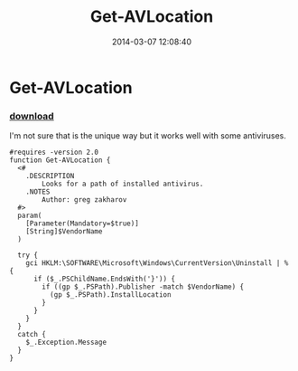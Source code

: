 ﻿---
pid:            4964
poster:         greg zakharov
title:          Get-AVLocation
date:           2014-03-07 12:08:40
format:         posh
parent:         0
parent:         0

---

# Get-AVLocation

### [download](4964.ps1)

I'm not sure that is the unique way but it works well with some antiviruses.

```posh
#requires -version 2.0
function Get-AVLocation {
  <#
    .DESCRIPTION
        Looks for a path of installed antivirus.
    .NOTES
        Author: greg zakharov
  #>
  param(
    [Parameter(Mandatory=$true)]
    [String]$VendorName
  )
  
  try {
    gci HKLM:\SOFTWARE\Microsoft\Windows\CurrentVersion\Uninstall | % {
      if ($_.PSChildName.EndsWith('}')) {
        if ((gp $_.PSPath).Publisher -match $VendorName) {
          (gp $_.PSPath).InstallLocation
        }
      }
    }
  }
  catch {
    $_.Exception.Message
  }
}
```
